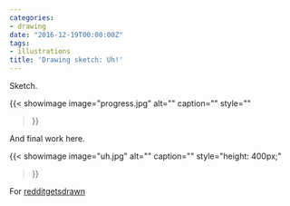 ```yaml
---
categories:
- drawing
date: "2016-12-19T00:00:00Z"
tags:
- illustrations
title: 'Drawing sketch: Uh!'
---
```


Sketch.

{{< showimage
  image="progress.jpg"
  alt=""
  caption=""
  style=""
>}}

And final work here.

{{< showimage
  image="uh.jpg"
  alt=""
  caption=""
  style="height: 400px;"
>}}

For [redditgetsdrawn](http://kinow.deviantart.com/art/Uh-651490865)
